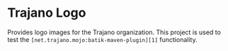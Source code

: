 Trajano Logo
============

Provides logo images for the Trajano organization.  This project is used to
test the `[net.trajano.mojo:batik-maven-plugin][1]` functionality.

[1]: http://site.trajano.net/batik-maven-plugin/

